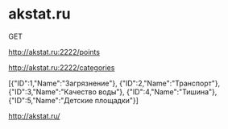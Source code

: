 # akstat.ru

GET

http://akstat.ru:2222/points

http://akstat.ru:2222/categories

[{"ID":1,"Name":"Загрязнение"},
 {"ID":2,"Name":"Транспорт"},
 {"ID":3,"Name":"Качество воды"},
 {"ID":4,"Name":"Тишина"},
 {"ID":5,"Name":"Детские площадки"}]

http://akstat.ru/
